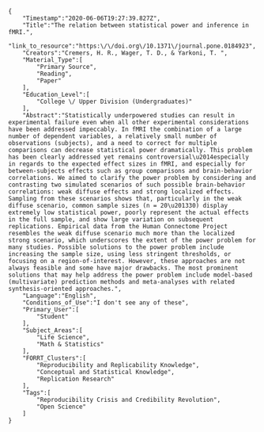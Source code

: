
    {
        "Timestamp":"2020-06-06T19:27:39.827Z",
        "Title":"The relation between statistical power and inference in fMRI.",
        "link_to_resource":"https:\/\/doi.org\/10.1371\/journal.pone.0184923",
        "Creators":"Cremers, H. R., Wager, T. D., & Yarkoni, T. ",
        "Material_Type":[
            "Primary Source",
            "Reading",
            "Paper"
        ],
        "Education_Level":[
            "College \/ Upper Division (Undergraduates)"
        ],
        "Abstract":"Statistically underpowered studies can result in experimental failure even when all other experimental considerations have been addressed impeccably. In fMRI the combination of a large number of dependent variables, a relatively small number of observations (subjects), and a need to correct for multiple comparisons can decrease statistical power dramatically. This problem has been clearly addressed yet remains controversial\u2014especially in regards to the expected effect sizes in fMRI, and especially for between-subjects effects such as group comparisons and brain-behavior correlations. We aimed to clarify the power problem by considering and contrasting two simulated scenarios of such possible brain-behavior correlations: weak diffuse effects and strong localized effects. Sampling from these scenarios shows that, particularly in the weak diffuse scenario, common sample sizes (n = 20\u201330) display extremely low statistical power, poorly represent the actual effects in the full sample, and show large variation on subsequent replications. Empirical data from the Human Connectome Project resembles the weak diffuse scenario much more than the localized strong scenario, which underscores the extent of the power problem for many studies. Possible solutions to the power problem include increasing the sample size, using less stringent thresholds, or focusing on a region-of-interest. However, these approaches are not always feasible and some have major drawbacks. The most prominent solutions that may help address the power problem include model-based (multivariate) prediction methods and meta-analyses with related synthesis-oriented approaches.",
        "Language":"English",
        "Conditions_of_Use":"I don't see any of these",
        "Primary_User":[
            "Student"
        ],
        "Subject_Areas":[
            "Life Science",
            "Math & Statistics"
        ],
        "FORRT_Clusters":[
            "Reproducibility and Replicability Knowledge",
            "Conceptual and Statistical Knowledge",
            "Replication Research"
        ],
        "Tags":[
            "Reproducibility Crisis and Credibility Revolution",
            "Open Science"
        ]
    }
